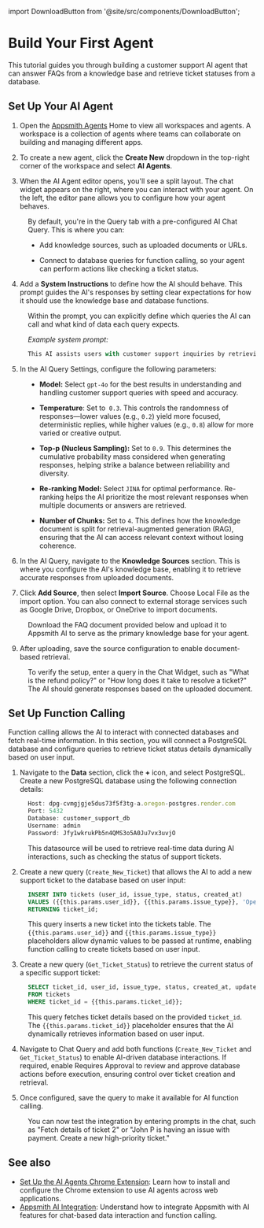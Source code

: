 import DownloadButton from '@site/src/components/DownloadButton';

# Build Your First Agent

This tutorial guides you through building a customer support AI agent that can answer FAQs from a knowledge base and retrieve ticket statuses from a database.

## Set Up Your AI Agent

1. Open the [Appsmith Agents](https://login.test.appsmithai.com/) Home to view all workspaces and agents. A workspace is a collection of agents where teams can collaborate on building and managing different apps.

2. To create a new agent, click the **Create New** dropdown in the top-right corner of the workspace and select **AI Agents**.

3. When the AI Agent editor opens, you'll see a split layout. The chat widget appears on the right, where you can interact with your agent. On the left, the editor pane allows you to configure how your agent behaves.

<dd> 


By default, you're in the Query tab with a pre-configured AI Chat Query. This is where you can:

- Add knowledge sources, such as uploaded documents or URLs.

- Connect to database queries for function calling, so your agent can perform actions like checking a ticket status.


</dd>


4. Add a **System Instructions** to define how the AI should behave. This prompt guides the AI's responses by setting clear expectations for how it should use the knowledge base and database functions.

<dd> 

Within the prompt, you can explicitly define which queries the AI can call and what kind of data each query expects. 


*Example system prompt:*

```js
This AI assists users with customer support inquiries by retrieving information from the uploaded FAQ document and checking ticket statuses in the PostgreSQL database. Always reference the document before responding. To retrieve ticket status, call the Get_Ticket_Status function with the ticket_id provided by the user. To create a new ticket, use the Create_New_Ticket function with the user's user_id and the issue_type.
```

</dd>

5. In the AI Query Settings, configure the following parameters:

<dd>

- **Model:** Select `gpt-4o` for the best results in understanding and handling customer support queries with speed and accuracy.

- **Temperature**: Set to` 0.3`. This controls the randomness of responses—lower values (e.g., `0.2`) yield more focused, deterministic replies, while higher values (e.g., `0.8`) allow for more varied or creative output.

- **Top-p (Nucleus Sampling):** Set to `0.9`. This determines the cumulative probability mass considered when generating responses, helping strike a balance between reliability and diversity.

- **Re-ranking Model:** Select `JINA` for optimal performance. Re-ranking helps the AI prioritize the most relevant responses when multiple documents or answers are retrieved. 

- **Number of Chunks:** Set to `4`. This defines how the knowledge document is split for retrieval-augmented generation (RAG), ensuring that the AI can access relevant context without losing coherence.

</dd>



6.  In the AI Query, navigate to the **Knowledge Sources** section. This is where you configure the AI's knowledge base, enabling it to retrieve accurate responses from uploaded documents.

7. Click **Add Source**, then select **Import Source**. Choose Local File as the import option. You can also connect to external storage services such as Google Drive, Dropbox, or OneDrive to import documents. 

<dd>

Download the FAQ document provided below and upload it to Appsmith AI to serve as the primary knowledge base for your agent.

<DownloadButton
  fileName="Customer_Support_SLA_Guide.pdf"
  fileUrl="/user-files/Customer_Support_SLA_Guide.pdf"
  description="Download the agent configuration file (used for step 2 setup)"
/>


</dd>

9. After uploading, save the source configuration to enable document-based retrieval.

<dd>

To verify the setup, enter a query in the Chat Widget, such as "What is the refund policy?" or "How long does it take to resolve a ticket?" The AI should generate responses based on the uploaded document. 


</dd>

## Set Up Function Calling

Function calling allows the AI to interact with connected databases and fetch real-time information. In this section, you will connect a PostgreSQL database and configure queries to retrieve ticket status details dynamically based on user input.

1. Navigate to the **Data** section, click the **+** icon, and select PostgreSQL. Create a new PostgreSQL database using the following connection details:

<dd>

```js
Host: dpg-cvmgjgje5dus73f5f3tg-a.oregon-postgres.render.com
Port: 5432
Database: customer_support_db
Username: admin
Password: Jfy1wkrukPb5n4QMS3o5A0Ju7vx3uvjO
```

This datasource will be used to retrieve real-time data during AI interactions, such as checking the status of support tickets.

</dd>

2.  Create a new query (`Create_New_Ticket`) that allows the AI to add a new support ticket to the database based on user input:

<dd>

```sql
INSERT INTO tickets (user_id, issue_type, status, created_at) 
VALUES ({{this.params.user_id}}, {{this.params.issue_type}}, 'Open', NOW()) 
RETURNING ticket_id;
```

This query inserts a new ticket into the tickets table. The `{{this.params.user_id}}` and `{{this.params.issue_type}} `placeholders allow dynamic values to be passed at runtime, enabling function calling to create tickets based on user input.


</dd>

3. Create a new query (`Get_Ticket_Status`) to retrieve the current status of a specific support ticket:


<dd>

```sql
SELECT ticket_id, user_id, issue_type, status, created_at, updated_at 
FROM tickets 
WHERE ticket_id = {{this.params.ticket_id}};
```

This query fetches ticket details based on the provided `ticket_id`. The `{{this.params.ticket_id}}` placeholder ensures that the AI dynamically retrieves information based on user input.

</dd>

4. Navigate to Chat Query and add both functions (`Create_New_Ticket` and `Get_Ticket_Status`) to enable AI-driven database interactions. If required, enable Requires Approval to review and approve database actions before execution, ensuring control over ticket creation and retrieval.

5. Once configured, save the query to make it available for AI function calling.


<dd>

You can now test the integration by entering prompts in the chat, such as "Fetch details of ticket 2" or "John P is having an issue with payment. Create a new high-priority ticket."
</dd>


## See also

- [Set Up the AI Agents Chrome Extension](/build-agents/how-to-guides/embed-agents): Learn how to install and configure the Chrome extension to use AI agents across web applications.
- [Appsmith AI Integration](/build-agents/overview): Understand how to integrate Appsmith with AI features for chat-based data interaction and function calling.